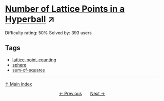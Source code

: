 # [Number of Lattice Points in a Hyperball](https://projecteuler.net/problem=596) ↗️

Difficulty rating: 50%
Solved by: 393 users
## Tags

- [lattice-point-counting](../tags/lattice-point-counting.md)
- [sphere](../tags/sphere.md)
- [sum-of-squares](../tags/sum-of-squares.md)



---

[↑ Main Index](../README.md)


<div align=center><a href='595.md'>← Previous</a> &nbsp;&nbsp; &nbsp;&nbsp;  <a href='597.md'>Next →</a></div>
